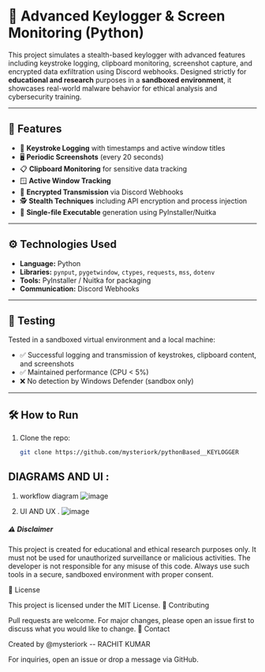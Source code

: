 # 🔐 Advanced Keylogger & Screen Monitoring (Python)

This project simulates a stealth-based keylogger with advanced features including keystroke logging, clipboard monitoring, screenshot capture, and encrypted data exfiltration using Discord webhooks. Designed strictly for **educational and research** purposes in a **sandboxed environment**, it showcases real-world malware behavior for ethical analysis and cybersecurity training.

---

## 📌 Features

- 🔑 **Keystroke Logging** with timestamps and active window titles  
- 🖥️ **Periodic Screenshots** (every 20 seconds)  
- 📋 **Clipboard Monitoring** for sensitive data tracking  
- 🪟 **Active Window Tracking**  
- 🔐 **Encrypted Transmission** via Discord Webhooks  
- 🕵️ **Stealth Techniques** including API encryption and process injection  
- 📁 **Single-file Executable** generation using PyInstaller/Nuitka

---

## ⚙️ Technologies Used

- **Language:** Python  
- **Libraries:** `pynput`, `pygetwindow`, `ctypes`, `requests`, `mss`, `dotenv`  
- **Tools:** PyInstaller / Nuitka for packaging  
- **Communication:** Discord Webhooks

---

## 🧪 Testing

Tested in a sandboxed virtual environment and a local machine:
- ✅ Successful logging and transmission of keystrokes, clipboard content, and screenshots
- ✅ Maintained performance (CPU < 5%)
- ❌ No detection by Windows Defender (sandbox only)

---

## 🛠 How to Run

1. Clone the repo:
   ```bash
   git clone https://github.com/mysteriork/pythonBased__KEYLOGGER


## DIAGRAMS AND UI :

1) workflow diagram
   ![image](https://github.com/user-attachments/assets/28ba164d-5c47-4674-a01f-d3bceb3d2a9c)


3) UI AND UX .
   ![image](https://github.com/user-attachments/assets/4488938b-ae3c-4791-8a0e-f792e65df013)


##### ⚠️ Disclaimer

This project is created for educational and ethical research purposes only. It must not be used for unauthorized surveillance or malicious activities. The developer is not responsible for any misuse of this code. Always use such tools in a secure, sandboxed environment with proper consent.

📄 License

This project is licensed under the MIT License. 🤝 Contributing

Pull requests are welcome. For major changes, please open an issue first to discuss what you would like to change. 📧 Contact

Created by @mysteriork -- RACHIT KUMAR

For inquiries, open an issue or drop a message via GitHub.


